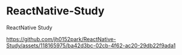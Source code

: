 # ReactNative-Study

ReactNative Study



https://github.com/jh0152park/ReactNative-Study/assets/118165975/ba42d3bc-02cb-4f62-ac20-29db22f9ada1


